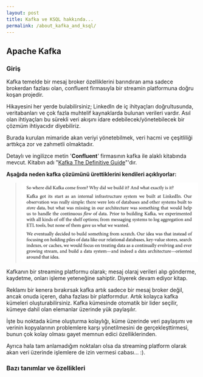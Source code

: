 ```yaml
---
layout: post
title: Kafka ve KSQL hakkında...
permalink: /about_kafka_and_ksql/
---
```


## Apache Kafka 

### Giriş

Kafka temelde bir mesaj broker özelliklerini barındıran ama sadece brokerdan fazlası olan, confluent firmasıyla bir streamin platformuna doğru koşan projedir.

Hikayesini her yerde bulabilirsiniz; LinkedIn de iç ihityaçları doğrultusunda, veritabanları ve çok fazla muhtelif kaynaklarda bulunan verileri vardır. Asıl olan ihtiyaçları bu sürekli veri akışını idare edebilecek/yönetebilecek bir çözmüm ihtiyacıdır diyebiliriz. 

Burada kurulan mimaride akan veriyi yönetebilmek, veri hacmi ve çeşitliliği arttıkça zor ve zahmetli olmaktadır.

Detaylı ve ingilizce metin '**Confluent**' firmasının kafka ile alaklı kitabında mevcut. Kitabın adı "[Kafka The Definitive Guide][1]"'dır. 

**Aşağıda neden kafka çözümünü ürettiklerini kendileri açıklıyorlar:** 

> ![about_kafka_and_ksql_img_1.png](/images/about_kafka_and_ksql_img_1.png)


Kafkanın bir streaming platformu olarak; mesaj olaraj verileri alıp gönderme, kaydetme, onları işleme yeteneğine sahiptir. Diyerek devam ediyor kitap.


Reklamı bir kenera bırakırsak kafka artık sadece bir mesaj broker değil, ancak onuda içeren, daha fazlası bir platformdur. Artık kolayca kafka kümeleri oluşturabilirsiniz. Kafka kümesinde otomatik bir lider seçilir, kümeye dahil olan elemanlar üzerinde yük paylaşılır. 

İşte bu noktada küme oluşturma kolaylığı, küme üzerinde veri paylaşımı ve verinin kopyalarının problemlere karşı yönetilmesini de gerçekleşttirmesi, bunun çok kolay olması gayet memnun edici özelliklerinden.

Ayrıca hala tam anlamadığım noktaları olsa da streaming platform olarak akan veri üzerinde işlemlere de izin vermesi cabası... :). 

### Bazı tanımlar ve özellikleri














[1]: https://www.confluent.io/resources/kafka-the-definitive-guide/ "Kafka The Definitive Guide"